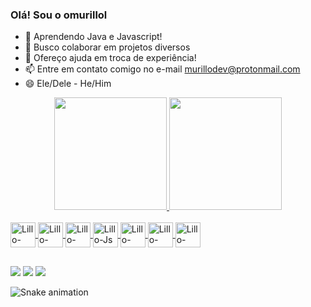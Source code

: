 ### Olá! Sou o omurillol


- 🌱 Aprendendo Java e Javascript!
- 👯 Busco colaborar em projetos diversos
- 🤔 Ofereço ajuda em troca de experiência!
- 📫 Entre em contato comigo no e-mail murillodev@protonmail.com
- 😄 Ele/Dele - He/Him

<div align="center">
  <a href="https://github.com/omurillol">
  <img height="180em" src="https://github-readme-stats.vercel.app/api?username=omurillol&show_icons=true&theme=dark&include_all_commits=true&count_private=true"/>
  <img height="180em" src="https://github-readme-stats.vercel.app/api/top-langs/?username=omurillol&layout=compact&langs_count=7&theme=dark"/>
</div>
<div style="display: inline_block"><br>
  <img align="center" alt="Lillo-GIT" height="40" width="40" src="https://cdn.jsdelivr.net/gh/devicons/devicon/icons/git/git-original.svg">
  <img align="center" alt="Lillo-HTML" height="40" width="40" src="https://cdn.jsdelivr.net/gh/devicons/devicon/icons/html5/html5-original.svg">
  <img align="center" alt="Lillo-CSS" height="40" width="40" src="https://cdn.jsdelivr.net/gh/devicons/devicon/icons/css3/css3-original.svg">
  <img align="center" alt="Lillo-Js" height="40" width="40" src="https://cdn.jsdelivr.net/gh/devicons/devicon/icons/javascript/javascript-plain.svg">
  <img align="center" alt="Lillo-React" height="40" width="40" src="https://cdn.jsdelivr.net/gh/devicons/devicon/icons/react/react-original.svg">
  <img align="center" alt="Lillo-Java" height="40" width="40" src="https://cdn.jsdelivr.net/gh/devicons/devicon/icons/java/java-original.svg">
  <img align="center" alt="Lillo-Spring" height="40" width="40" src="https://cdn.jsdelivr.net/gh/devicons/devicon/icons/spring/spring-original.svg">
  
</div>
  
  ##
  <div>
    <a href="https://instagram.com/omvrillo" target="_blank"><img src="https://img.shields.io/badge/-Instagram-%23E4405F?style=for-the-badge&logo=instagram&logoColor=white"        target="_blank"></a>
    <a href = "mailto:murillodev@protonmail.com"><img src="https://img.shields.io/badge/-Gmail-%23333?style=for-the-badge&logo=gmail&logoColor=white" target="_blank"></a>
    <a href="https://www.linkedin.com/in/murillo-luis-de-fran%C3%A7a-rodrigues-162a7a210/" target="_blank"><img src="https://img.shields.io/badge/-LinkedIn-%230077B5?style=for-the-badge&logo=linkedin&logoColor=white" target="_blank"></a> 
  </div>
  
  ![Snake animation](https://github.com/omurillol/omurillol/blob/output/github-contribution-grid-snake.svg)
